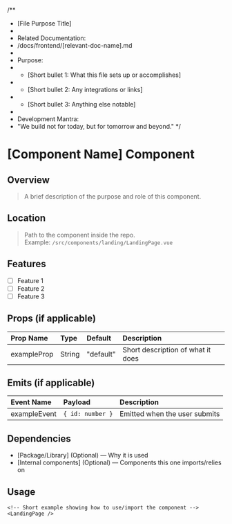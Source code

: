 /**
 * [File Purpose Title]
 * 
 * Related Documentation:
 * /docs/frontend/[relevant-doc-name].md
 * 
 * Purpose:
 * - [Short bullet 1: What this file sets up or accomplishes]
 * - [Short bullet 2: Any integrations or links]
 * - [Short bullet 3: Anything else notable]
 * 
 * Development Mantra:
 * "We build not for today, but for tomorrow and beyond."
 */

# [Component Name] Component

## Overview
> A brief description of the purpose and role of this component.

## Location
> Path to the component inside the repo.  
Example: `/src/components/landing/LandingPage.vue`

## Features
- [ ] Feature 1
- [ ] Feature 2
- [ ] Feature 3

## Props (if applicable)
| Prop Name | Type | Default | Description |
|:----------|:-----|:--------|:------------|
| exampleProp | String | "default" | Short description of what it does |

## Emits (if applicable)
| Event Name | Payload | Description |
|:-----------|:--------|:------------|
| exampleEvent | `{ id: number }` | Emitted when the user submits |

## Dependencies
- [Package/Library] (Optional) — Why it is used
- [Internal components] (Optional) — Components this one imports/relies on

## Usage
```vue
<!-- Short example showing how to use/import the component -->
<LandingPage />
